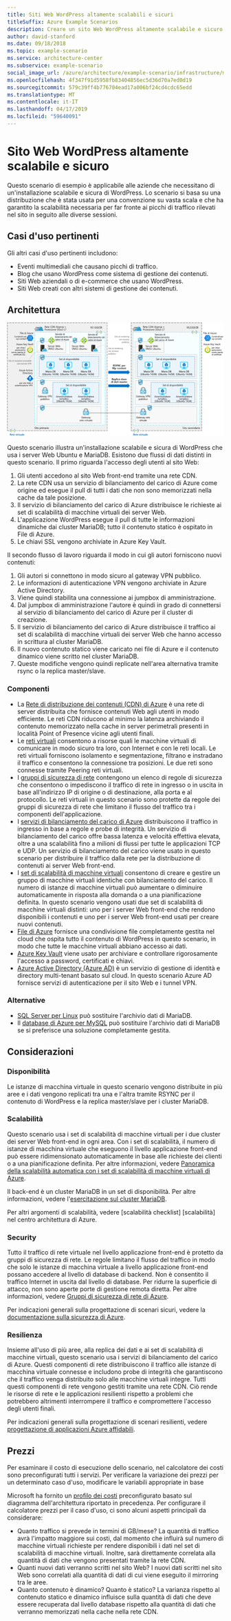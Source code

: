 ```yaml
---
title: Siti Web WordPress altamente scalabili e sicuri
titleSuffix: Azure Example Scenarios
description: Creare un sito Web WordPress altamente scalabile e sicuro per gli eventi multimediali.
author: david-stanford
ms.date: 09/18/2018
ms.topic: example-scenario
ms.service: architecture-center
ms.subservice: example-scenario
social_image_url: /azure/architecture/example-scenario/infrastructure/media/secure-scalable-wordpress.png
ms.openlocfilehash: 4f347f91d5958fb83404856ec5d36d70a7ed0d19
ms.sourcegitcommit: 579c39ff4b776704ead17a006bf24cd4cdc65edd
ms.translationtype: MT
ms.contentlocale: it-IT
ms.lasthandoff: 04/17/2019
ms.locfileid: "59640091"
---
```

# <a name="highly-scalable-and-secure-wordpress-website"></a>Sito Web WordPress altamente scalabile e sicuro

Questo scenario di esempio è applicabile alle aziende che necessitano di un'installazione scalabile e sicura di WordPress. Lo scenario si basa su una distribuzione che è stata usata per una convenzione su vasta scala e che ha garantito la scalabilità necessaria per far fronte ai picchi di traffico rilevati nel sito in seguito alle diverse sessioni.

## <a name="relevant-use-cases"></a>Casi d'uso pertinenti

Gli altri casi d'uso pertinenti includono:

- Eventi multimediali che causano picchi di traffico.
- Blog che usano WordPress come sistema di gestione dei contenuti.
- Siti Web aziendali o di e-commerce che usano WordPress.
- Siti Web creati con altri sistemi di gestione dei contenuti.

## <a name="architecture"></a>Architettura

[![Panoramica dell'architettura dei componenti di Azure interessati in una distribuzione di WordPress scalabile e sicura](media/secure-scalable-wordpress.png)](media/secure-scalable-wordpress.png#lightbox)

Questo scenario illustra un'installazione scalabile e sicura di WordPress che usa i server Web Ubuntu e MariaDB. Esistono due flussi di dati distinti in questo scenario. Il primo riguarda l'accesso degli utenti al sito Web:

1. Gli utenti accedono al sito Web front-end tramite una rete CDN.
2. La rete CDN usa un servizio di bilanciamento del carico di Azure come origine ed esegue il pull di tutti i dati che non sono memorizzati nella cache da tale posizione.
3. Il servizio di bilanciamento del carico di Azure distribuisce le richieste ai set di scalabilità di macchine virtuali dei server Web.
4. L'applicazione WordPress esegue il pull di tutte le informazioni dinamiche dai cluster MariaDB; tutto il contenuto statico è ospitato in File di Azure.
5. Le chiavi SSL vengono archiviate in Azure Key Vault.

Il secondo flusso di lavoro riguarda il modo in cui gli autori forniscono nuovi contenuti:

1. Gli autori si connettono in modo sicuro al gateway VPN pubblico.
2. Le informazioni di autenticazione VPN vengono archiviate in Azure Active Directory.
3. Viene quindi stabilita una connessione ai jumpbox di amministrazione.
4. Dal jumpbox di amministrazione l'autore è quindi in grado di connettersi al servizio di bilanciamento del carico di Azure per il cluster di creazione.
5. Il servizio di bilanciamento del carico di Azure distribuisce il traffico ai set di scalabilità di macchine virtuali dei server Web che hanno accesso in scrittura al cluster MariaDB.
6. Il nuovo contenuto statico viene caricato nei file di Azure e il contenuto dinamico viene scritto nel cluster MariaDB.
7. Queste modifiche vengono quindi replicate nell'area alternativa tramite rsync o la replica master/slave.

### <a name="components"></a>Componenti

- La [Rete di distribuzione dei contenuti (CDN) di Azure](/azure/cdn/cdn-overview) è una rete di server distribuita che fornisce contenuti Web agli utenti in modo efficiente. Le reti CDN riducono al minimo la latenza archiviando il contenuto memorizzato nella cache in server perimetrali presenti in località Point of Presence vicine agli utenti finali.
- Le [reti virtuali](/azure/virtual-network/virtual-networks-overview) consentono a risorse quali le macchine virtuali di comunicare in modo sicuro tra loro, con Internet e con le reti locali. Le reti virtuali forniscono isolamento e segmentazione, filtrano e instradano il traffico e consentono la connessione tra posizioni. Le due reti sono connesse tramite Peering reti virtuali.
- I [gruppi di sicurezza di rete](/azure/virtual-network/security-overview) contengono un elenco di regole di sicurezza che consentono o impediscono il traffico di rete in ingresso o in uscita in base all'indirizzo IP di origine o di destinazione, alla porta e al protocollo. Le reti virtuali in questo scenario sono protette da regole dei gruppi di sicurezza di rete che limitano il flusso del traffico tra i componenti dell'applicazione.
- I [servizi di bilanciamento del carico di Azure](/azure/load-balancer/load-balancer-overview) distribuiscono il traffico in ingresso in base a regole e probe di integrità. Un servizio di bilanciamento del carico offre bassa latenza e velocità effettiva elevata, oltre a una scalabilità fino a milioni di flussi per tutte le applicazioni TCP e UDP. Un servizio di bilanciamento del carico viene usato in questo scenario per distribuire il traffico dalla rete per la distribuzione di contenuti ai server Web front-end.
- I [set di scalabilità di macchine virtuali][docs-vmss] consentono di creare e gestire un gruppo di macchine virtuali identiche con bilanciamento del carico. Il numero di istanze di macchine virtuali può aumentare o diminuire automaticamente in risposta alla domanda o a una pianificazione definita. In questo scenario vengono usati due set di scalabilità di macchine virtuali distinti: uno per i server Web front-end che rendono disponibili i contenuti e uno per i server Web front-end usati per creare nuovi contenuti.
- [File di Azure](/azure/storage/files/storage-files-introduction) fornisce una condivisione file completamente gestita nel cloud che ospita tutto il contenuto di WordPress in questo scenario, in modo che tutte le macchine virtuali abbiano accesso ai dati.
- [Azure Key Vault](/azure/key-vault/key-vault-overview) viene usato per archiviare e controllare rigorosamente l'accesso a password, certificati e chiavi.
- [Azure Active Directory (Azure AD)](/azure/active-directory/fundamentals/active-directory-whatis) è un servizio di gestione di identità e directory multi-tenant basato sul cloud. In questo scenario Azure AD fornisce servizi di autenticazione per il sito Web e i tunnel VPN.

### <a name="alternatives"></a>Alternative

- [SQL Server per Linux](/azure/virtual-machines/linux/sql/sql-server-linux-virtual-machines-overview) può sostituire l'archivio dati di MariaDB.
- Il [database di Azure per MySQL](/azure/mysql/overview) può sostituire l'archivio dati di MariaDB se si preferisce una soluzione completamente gestita.

## <a name="considerations"></a>Considerazioni

### <a name="availability"></a>Disponibilità

Le istanze di macchina virtuale in questo scenario vengono distribuite in più aree e i dati vengono replicati tra una e l'altra tramite RSYNC per il contenuto di WordPress e la replica master/slave per i cluster MariaDB.

### <a name="scalability"></a>Scalabilità

Questo scenario usa i set di scalabilità di macchine virtuali per i due cluster dei server Web front-end in ogni area. Con i set di scalabilità, il numero di istanze di macchina virtuale che eseguono il livello applicazione front-end può essere ridimensionato automaticamente in base alle richieste dei clienti o a una pianificazione definita. Per altre informazioni, vedere [Panoramica della scalabilità automatica con i set di scalabilità di macchine virtuali di Azure][docs-vmss-autoscale].

Il back-end è un cluster MariaDB in un set di disponibilità. Per altre informazioni, vedere l'[esercitazione sul cluster MariaDB][mariadb-tutorial].

Per altri argomenti di scalabilità, vedere [scalabilità checklist] [scalabilità] nel centro architettura di Azure.

### <a name="security"></a>Security

Tutto il traffico di rete virtuale nel livello applicazione front-end è protetto da gruppi di sicurezza di rete. Le regole limitano il flusso del traffico in modo che solo le istanze di macchina virtuale a livello applicazione front-end possano accedere al livello di database di backend. Non è consentito il traffico Internet in uscita dal livello di database. Per ridurre la superficie di attacco, non sono aperte porte di gestione remota diretta. Per altre informazioni, vedere [Gruppi di sicurezza di rete di Azure][docs-nsg].

Per indicazioni generali sulla progettazione di scenari sicuri, vedere la [documentazione sulla sicurezza di Azure][security].

### <a name="resiliency"></a>Resilienza

Insieme all'uso di più aree, alla replica dei dati e ai set di scalabilità di macchine virtuali, questo scenario usa i servizi di bilanciamento del carico di Azure. Questi componenti di rete distribuiscono il traffico alle istanze di macchina virtuale connesse e includono probe di integrità che garantiscono che il traffico venga distribuito solo alle macchine virtuali integre. Tutti questi componenti di rete vengono gestiti tramite una rete CDN. Ciò rende le risorse di rete e le applicazioni resilienti rispetto a problemi che potrebbero altrimenti interrompere il traffico e compromettere l'accesso degli utenti finali.

Per indicazioni generali sulla progettazione di scenari resilienti, vedere [progettazione di applicazioni Azure affidabili](../../reliability/index.md).

## <a name="pricing"></a>Prezzi

Per esaminare il costo di esecuzione dello scenario, nel calcolatore dei costi sono preconfigurati tutti i servizi. Per verificare la variazione dei prezzi per un determinato caso d'uso, modificare le variabili appropriate in base

Microsoft ha fornito un [profilo dei costi][pricing] preconfigurato basato sul diagramma dell'architettura riportato in precedenza. Per configurare il calcolatore prezzi per il caso d'uso, ci sono alcuni aspetti principali da considerare:

- Quanto traffico si prevede in termini di GB/mese? La quantità di traffico avrà l'impatto maggiore sui costi, dal momento che influirà sul numero di macchine virtuali richieste per rendere disponibili i dati nel set di scalabilità di macchine virtuali. Inoltre, sarà direttamente correlata alla quantità di dati che vengono presentati tramite la rete CDN.
- Quanti nuovi dati verranno scritti nel sito Web? I nuovi dati scritti nel sito Web sono correlati alla quantità di dati di cui viene eseguito il mirroring tra le aree.
- Quanto contenuto è dinamico? Quanto è statico? La varianza rispetto al contenuto statico e dinamico influisce sulla quantità di dati che deve essere recuperata dal livello database rispetto alla quantità di dati che verranno memorizzati nella cache nella rete CDN.

<!-- links -->
[architecture]: ./media/architecture-secure-scalable-wordpress.png
[mariadb-tutorial]: /azure/virtual-machines/linux/classic/mariadb-mysql-cluster
[docs-vmss]: /azure/virtual-machine-scale-sets/overview
[docs-vmss-autoscale]: /azure/virtual-machine-scale-sets/virtual-machine-scale-sets-autoscale-overview
[docs-nsg]: /azure/virtual-network/security-overview
[security]: /azure/security/
[availability]: ../../checklist/availability.md
[pricing]: https://azure.com/e/a8c4809dab444c1ca4870c489fbb196b
